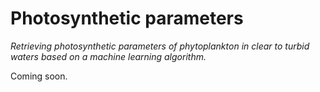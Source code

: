 # Photosynthetic parameters
*Retrieving photosynthetic parameters of phytoplankton in clear to turbid waters based on a machine learning algorithm.*

Coming soon.
